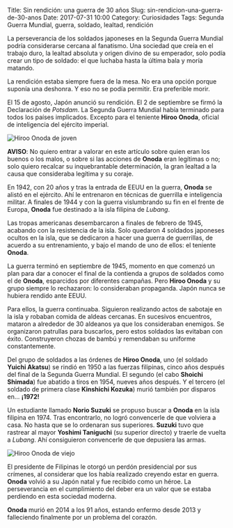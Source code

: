 Title: Sin rendición: una guerra de 30 años
Slug: sin-rendicion-una-guerra-de-30-anos
Date: 2017-07-31 10:00
Category: Curiosidades
Tags: Segunda Guerra Mundial, guerra, soldado, lealtad, rendición



La perseverancia de los soldados japoneses en la Segunda Guerra Mundial podría considerarse cercana al fanatismo. Una sociedad que creía en el trabajo duro, la lealtad absoluta y origen divino de su emperador, solo podía crear un tipo de soldado: el que luchaba hasta la última bala y moría matando.

La rendición estaba siempre fuera de la mesa. No era una opción porque suponía una deshonra. Y eso no se podía permitir. Era preferible morir.

El 15 de agosto, Japón anunció su rendición. El 2 de septiembre se firmó la Declaración de *Potsdam*. La Segunda Guerra Mundial había terminado para todos los países implicados. Excepto para el teniente **Hiroo Onoda**, oficial de inteligencia del ejército imperial.

![Hiroo Onoda de joven]({filename}/images/onoda-young.jpg)

**AVISO**: No quiero entrar a valorar en este artículo sobre quien eran los buenos o los malos, o sobre si las acciones de **Onoda** eran legítimas o no; solo quiero recalcar su inquebrantable determinación, la gran lealtad a la causa que consideraba legítima y su coraje.

En 1942, con 20 años y tras la entrada de EEUU en la guerra, **Onoda** se alistó en el ejército. Ahí le entrenaron en técnicas de guerrilla e inteligencia militar. A finales de 1944 y con la guerra vislumbrando su fin en el frente de Europa, **Onoda** fue destinado a la isla filipina de *Lubang*.

Las tropas americanas desembarcaron a finales de febrero de 1945, acabando con la resistencia de la isla. Solo quedaron 4 soldados japoneses ocultos en la isla, que se dedicaron a hacer una guerra de guerrillas, de acuerdo a su entrenamiento, y bajo el mando de uno de ellos: el teniente **Onoda**.

La guerra terminó en septiembre de 1945, momento en que comenzó un plan para dar a conocer el final de la contienda a grupos de soldados como el de **Onoda**, esparcidos por diferentes campañas. Pero **Hiroo Onoda** y su grupo siempre lo rechazaron: lo consideraban propaganda. Japón nunca se hubiera rendido ante EEUU.

Para ellos, la guerra continuaba. Siguieron realizando actos de sabotaje en la isla y robaban comida de aldeas cercanas. En sucesivos encuentros, mataron a alrededor de 30 aldeanos ya que los consideraban enemigos. Se organizaron patrullas para buscarlos, pero estos soldados las evitaban con éxito. Construyeron chozas de bambú y remendaban su uniforme constantemente.

Del grupo de soldados a las órdenes de **Hiroo Onoda**, uno (el soldado **Yuichi Akatsu**) se rindió en 1950 a las fuerzas filipinas, cinco años después del final de la Segunda Guerra Mundial. El segundo (el cabo **Shoichi Shimada**) fue abatido a tiros en 1954, nueves años después. Y el tercero (el soldado de primera clase **Kinshichi Kozuka**) murió también por disparos en... **¡1972!**

Un estudiante llamado **Norio Suzuki** se propuso buscar a **Onoda** en la isla filipina en 1974. Tras encontrarlo, no logró convencerle de que volviera a casa. No hasta que se lo ordenaran sus superiores. **Suzuki** tuvo que rastrear al mayor **Yoshimi Taniguchi** (su superior directo) y traerle de vuelta a *Lubang*. Ahí consiguieron convencerle de que depusiera las armas.

![Hiroo Onoda de viejo]({filename}/images/onoda-old.jpg)

El presidente de Filipinas le otorgó un perdón presidencial por sus crímenes, al considerar que los había realizado creyendo estar en guerra. **Onoda** volvió a su Japón natal y fue recibido como un héroe. La perseverancia en el cumplimiento del deber era un valor que se estaba perdiendo en esta sociedad moderna.

**Onoda** murió en 2014 a los 91 años, estando enfermo desde 2013 y falleciendo finalmente por un problema del corazón.
